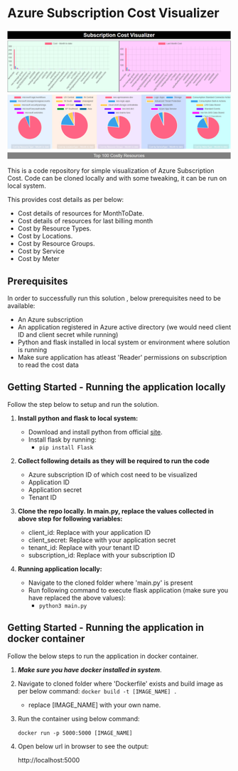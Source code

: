 # Azure Subscription Cost Visualizer

![img.png](img.png)

This is a code repository for simple visualization of Azure Subscription Cost. Code can be cloned locally and with some tweaking, it can be run on local system.

This provides cost details as per below:

- Cost details of resources for MonthToDate.
- Cost details of resources for last billing month
- Cost by Resource Types.
- Cost by Locations.
- Cost by Resource Groups.
- Cost by Service
- Cost by Meter

## Prerequisites

In order to successfully run this solution , below prerequisites need to be available:

- An Azure subscription
- An application registered in Azure active directory (we would need client ID and client secret while running)
- Python and flask installed in local system or environment where solution is running
- Make sure application has atleast 'Reader' permissions on subscription to read the cost data

## Getting Started - Running the application locally

Follow the step below to setup and run the solution.

1. **Install python and flask to local system:**
   - Download and install python from official [site](https://www.python.org/downloads/).
   - Install flask by running:
     - `pip install Flask`

2. **Collect following details as they will be required to run the code** 
   - Azure subscription ID of which cost need to be visualized
   - Application ID 
   - Application secret
   - Tenant ID

3. **Clone the repo locally. In main.py, replace the values collected in above step for following variables:**
   - client_id: Replace with your application ID
   - client_secret: Replace with your application secret
   - tenant_id: Replace with your tenant ID
   - subscription_id: Replace with your subscription ID

4. **Running application locally:**

   - Navigate to the cloned folder where 'main.py' is present
   - Run following command to execute flask application (make sure you have replaced the above values):
     - `python3 main.py`

## Getting Started - Running the application in docker container

Follow the below steps to run the application in docker container.

1. ***Make sure you have docker installed in system***.
2. Navigate to cloned folder where 'Dockerfile' exists and build image as per below command:
   `docker build -t [IMAGE_NAME] .`

   - replace [IMAGE_NAME] with your own name.
3. Run the container using below command:
   
   `docker run -p 5000:5000 [IMAGE_NAME]`
4. Open below url in browser to see the output:
   
   http://localhost:5000